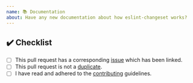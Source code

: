 ```yaml
---
name: 📚 Documentation
about: Have any new documentation about how eslint-changeset works?
---
```


<!---
Thanks for filing a pull request 😄 ! Before you submit, please read the following:

Search open/closed similar issues and pull requests before submitting since someone might have pushed the same thing before!
-->

## ✔️ Checklist

- [ ] This pull request has a corresponding [issue](https://github.com/jdanil/eslint-changeset/issues) which has been linked.
- [ ] This pull request is not a [duplicate](https://github.com/jdanil/eslint-changeset/pulls).
- [ ] I have read and adhered to the [contributing](https://github.com/jdanil/eslint-changeset/blob/master/docs/contributing.md) guidelines.

